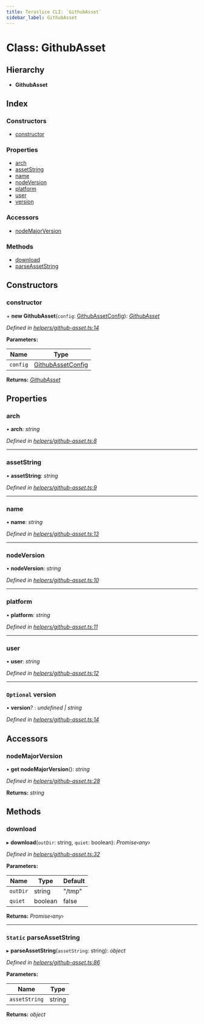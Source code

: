 ```yaml
---
title: Teraslice CLI: `GithubAsset`
sidebar_label: GithubAsset
---
```


# Class: GithubAsset

## Hierarchy

* **GithubAsset**

## Index

### Constructors

* [constructor](githubasset.md#constructor)

### Properties

* [arch](githubasset.md#arch)
* [assetString](githubasset.md#assetstring)
* [name](githubasset.md#name)
* [nodeVersion](githubasset.md#nodeversion)
* [platform](githubasset.md#platform)
* [user](githubasset.md#user)
* [version](githubasset.md#optional-version)

### Accessors

* [nodeMajorVersion](githubasset.md#nodemajorversion)

### Methods

* [download](githubasset.md#download)
* [parseAssetString](githubasset.md#static-parseassetstring)

## Constructors

###  constructor

\+ **new GithubAsset**(`config`: [GithubAssetConfig](../interfaces/githubassetconfig.md)): *[GithubAsset](githubasset.md)*

*Defined in [helpers/github-asset.ts:14](https://github.com/terascope/teraslice/blob/ddd3f0a43/packages/teraslice-cli/src/helpers/github-asset.ts#L14)*

**Parameters:**

Name | Type |
------ | ------ |
`config` | [GithubAssetConfig](../interfaces/githubassetconfig.md) |

**Returns:** *[GithubAsset](githubasset.md)*

## Properties

###  arch

• **arch**: *string*

*Defined in [helpers/github-asset.ts:8](https://github.com/terascope/teraslice/blob/ddd3f0a43/packages/teraslice-cli/src/helpers/github-asset.ts#L8)*

___

###  assetString

• **assetString**: *string*

*Defined in [helpers/github-asset.ts:9](https://github.com/terascope/teraslice/blob/ddd3f0a43/packages/teraslice-cli/src/helpers/github-asset.ts#L9)*

___

###  name

• **name**: *string*

*Defined in [helpers/github-asset.ts:13](https://github.com/terascope/teraslice/blob/ddd3f0a43/packages/teraslice-cli/src/helpers/github-asset.ts#L13)*

___

###  nodeVersion

• **nodeVersion**: *string*

*Defined in [helpers/github-asset.ts:10](https://github.com/terascope/teraslice/blob/ddd3f0a43/packages/teraslice-cli/src/helpers/github-asset.ts#L10)*

___

###  platform

• **platform**: *string*

*Defined in [helpers/github-asset.ts:11](https://github.com/terascope/teraslice/blob/ddd3f0a43/packages/teraslice-cli/src/helpers/github-asset.ts#L11)*

___

###  user

• **user**: *string*

*Defined in [helpers/github-asset.ts:12](https://github.com/terascope/teraslice/blob/ddd3f0a43/packages/teraslice-cli/src/helpers/github-asset.ts#L12)*

___

### `Optional` version

• **version**? : *undefined | string*

*Defined in [helpers/github-asset.ts:14](https://github.com/terascope/teraslice/blob/ddd3f0a43/packages/teraslice-cli/src/helpers/github-asset.ts#L14)*

## Accessors

###  nodeMajorVersion

• **get nodeMajorVersion**(): *string*

*Defined in [helpers/github-asset.ts:28](https://github.com/terascope/teraslice/blob/ddd3f0a43/packages/teraslice-cli/src/helpers/github-asset.ts#L28)*

**Returns:** *string*

## Methods

###  download

▸ **download**(`outDir`: string, `quiet`: boolean): *Promise‹any›*

*Defined in [helpers/github-asset.ts:32](https://github.com/terascope/teraslice/blob/ddd3f0a43/packages/teraslice-cli/src/helpers/github-asset.ts#L32)*

**Parameters:**

Name | Type | Default |
------ | ------ | ------ |
`outDir` | string | "/tmp" |
`quiet` | boolean | false |

**Returns:** *Promise‹any›*

___

### `Static` parseAssetString

▸ **parseAssetString**(`assetString`: string): *object*

*Defined in [helpers/github-asset.ts:86](https://github.com/terascope/teraslice/blob/ddd3f0a43/packages/teraslice-cli/src/helpers/github-asset.ts#L86)*

**Parameters:**

Name | Type |
------ | ------ |
`assetString` | string |

**Returns:** *object*
